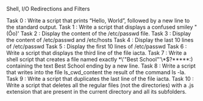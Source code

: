 Shell, I/O Redirections and Filters

Task 0 : Write a script that prints “Hello, World”, followed by a new line to the standard output.
Task 1 : Write a script that displays a confused smiley "(Ôo)'
Task 2 : Display the content of the /etc/passwd file.
Task 3 : Display the content of /etc/passwd and /etc/hosts
Task 4 : Display the last 10 lines of /etc/passwd
Task 5 : Display the first 10 lines of /etc/passwd
Task 6 : Write a script that displays the third line of the file iacta.
Task 7 : Write a shell script that creates a file named exactly \*\\'"Best School"\'\\*$\?\*\*\*\*\*:) containing the text Best School ending by a new line.
Task 8 : Write a script that writes into the file ls_cwd_content the result of the command ls -la.
Task 9 : Write a script that duplicates the last line of the file iacta.
Task 10 : Write a script that deletes all the regular files (not the directories) with a .js extension that are present in the current directory and all its subfolders.
